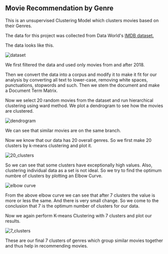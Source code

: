 ## Movie Recommendation by Genre

This is an unsupervised Clustering Model which clusters movies based on their Genres.

The data for this project was collected from Data World's [IMDB dataset.](https://data.world/mahe432/movies/workspace/file?filename=IMDb%20movies.csv)

The data looks like this.

![dataset](https://user-images.githubusercontent.com/97380339/166904967-d08f25d4-ac30-4a01-9fd3-dee0a3386890.png)

We first filtered the data and used only movies from and after 2018.

Then we convert the data into a corpus and modify it to make it fit for our analysis by converting all text to lower-case, removing white spaces, punctuations, stopwords and such.
Then we stem the document and make a Document Term Matrix.

Now we select 20 random movies from the dataset and run  hierarchical clustering using ward method.
We plot a dendrogram to see how the movies are clustered.


![dendrogram](https://user-images.githubusercontent.com/97380339/166910877-ea00e59c-f683-4082-934f-abc0d7aee2dd.png)


We can see that similar movies are on the same branch.

Now we know that our data has 20 overall genres. So we first make 20 clusters by k-means clustering and plot it.



![20_clusters](https://user-images.githubusercontent.com/97380339/166911572-833d671a-9a24-4ca4-8bec-b32c766a6770.png)

So we can see that some clusters have exceptionally high values. Also, clustering individual data as a set is not ideal.
So we try to find the optimum numbre of clusters by plotting an Elbow Curve.


![elbow curve](https://user-images.githubusercontent.com/97380339/166911915-4296ff13-2ab2-4d60-b287-07172296fe2c.png)



From the above elbow curve we can see that after 7 clusters the value is more or less the same. And there is very small change.
So we come to the conclusion that 7 is the optimum number of clusters for our data.

Now we again perform K-means Clustering with 7 clusters and plot our results.


![7_clusters](https://user-images.githubusercontent.com/97380339/166912399-2f91d36e-ac94-4511-af11-54ece30fcd14.png)


These are our final 7 clusters of genres which group similar movies together and thus help in recommending movies.
